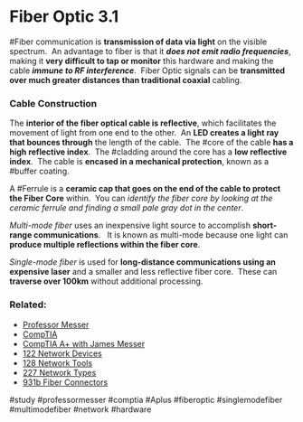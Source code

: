# Fiber Optic 3.1

#Fiber communication is **transmission of data via light** on the visible spectrum.  An advantage to fiber is that it ***does not emit radio frequencies***, making it **very difficult to tap or monitor** this hardware and making the cable ***immune to RF interference***.  Fiber Optic signals can be **transmitted over much greater distances than traditional coaxial** cabling.

### Cable Construction

The **interior of the fiber optical cable is reflective**, which facilitates the movement of light from one end to the other.  An **LED creates a light ray that bounces through** the length of the cable.  The #core of the cable **has a high reflective index**.  The #cladding around the core has a **low reflective index**.  The cable is **encased in a mechanical protection**, known as a #buffer coating.

A #Ferrule is a **ceramic cap that goes on the end of the cable to protect the Fiber Core** within.  You can *identify the fiber core by looking at the ceramic ferrule and finding a small pale gray dot in the center*.

*Multi-mode fiber* uses an inexpensive light source to accomplish **short-range communications**.   It is known as multi-mode because one light can **produce multiple reflections within the fiber core**.

*Single-mode fiber* is used for **long-distance communications using an expensive laser** and a smaller and less reflective fiber core.  These can **traverse over 100km** without additional processing.

### Related:

- [Professor Messer](https://www.professormesser.com/free-a-plus-training/220-1101/220-1101-video/optical-fiber-220-1101/ "Professor Messer A+ Guide")
- [CompTIA](https://www.comptia.org/ "CompTIA Homepage")
- [CompTIA A+ with James Messer](CompTIA%20A+%20with%20James%20Messer.md)
- [122 Network Devices](122%20Network%20Devices.md)
- [128 Network Tools](128%20Network%20Tools.md)
- [227 Network Types](227%20Network%20Types.md)
- [931b Fiber Connectors](931b%20Fiber%20Connectors.md)

#study #professormesser #comptia #Aplus #fiberoptic #singlemodefiber #multimodefiber #network #hardware 